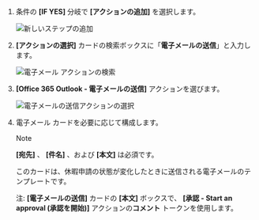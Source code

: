 1. 条件の **[IF YES]** 分岐で **[アクションの追加]** を選択します。
   
    ![新しいステップの追加](media/modern-approvals/add-action-after-condition.png)
2. **[アクションの選択]** カードの検索ボックスに「**電子メールの送信**」と入力します。
   
    ![電子メール アクションの検索](media/modern-approvals/search-send-email-yes.png)
3. **[Office 365 Outlook - 電子メールの送信]** アクションを選びます。
   
    ![電子メールの送信アクションの選択](media/modern-approvals/select-send-email-yes.png)
4. 電子メール カードを必要に応じて構成します。
   
     >[!NOTE]
     > **[宛先]** 、 **[件名]** 、および **[本文]** は必須です。
     >
     >
   
     このカードは、休暇申請の状態が変化したときに送信される電子メールのテンプレートです。
   
     注: **[電子メールの送信]** カードの **[本文]** ボックスで、 **[承認 - Start an approval (承認を開始)]** アクションの**コメント** トークンを使用します。

